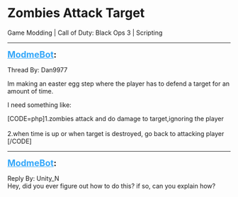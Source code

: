 # Zombies Attack Target
Game Modding | Call of Duty: Black Ops 3 | Scripting

---
<strong style="font-size: 1.4em;"><span style="text-decoration: underline;text-decoration-color: #34a7f9;"><span style="color:#34a7f9;">ModmeBot</span></span>:</strong>

<p>Thread By: Dan9977<br /><p style="text-align:left;">Im making an easter egg step where the player has to defend a target for an amount of time.</p><p style="text-align:left;">I need something like:</p>[CODE=php]1.zombies attack and do damage to target,ignoring the player<br /><br />2.when time is up or when target is destroyed, go back to attacking player<br />[/CODE]</p>

---
<strong style="font-size: 1.4em;"><span style="text-decoration: underline;text-decoration-color: #34a7f9;"><span style="color:#34a7f9;">ModmeBot</span></span>:</strong>

<p>Reply By: Unity_N<br />Hey, did you ever figure out how to do this? if so, can you explain how?</p>
